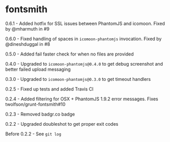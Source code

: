 # fontsmith
0.6.1 - Added hotfix for SSL issues between PhantomJS and icomoon. Fixed by @mharmuth in #9

0.6.0 - Fixed handling of spaces in `icomoon-phantomjs` invocation. Fixed by @dineshduggal in #8

0.5.0 - Added fail faster check for when no files are provided

0.4.0 - Upgraded to `icomoon-phantomjs@0.4.0` to get debug screenshot and better failed upload messaging

0.3.0 - Upgraded to `icomoon-phantomjs@0.3.0` to get timeout handlers

0.2.5 - Fixed up tests and added Travis CI

0.2.4 - Added filtering for OSX + PhantomJS 1.9.2 error messages. Fixes twolfson/grunt-fontsmith#10

0.2.3 - Removed badgr.co badge

0.2.2 - Upgraded doubleshot to get proper exit codes

Before 0.2.2 - See `git log`

